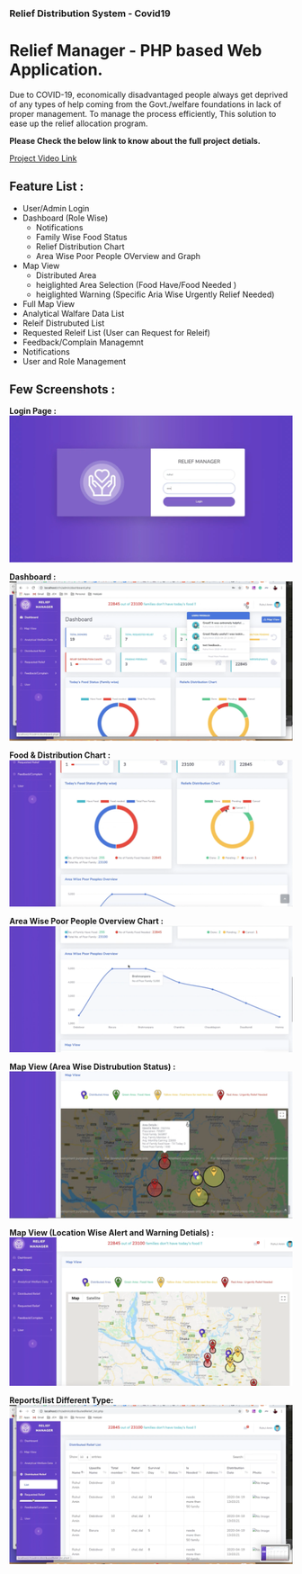 ### Relief Distribution System - Covid19 

# Relief Manager - PHP based Web Application. 
Due to COVID-19, economically disadvantaged people always get deprived of any types of help coming from the Govt./welfare foundations in lack of proper management. To manage the process efficiently, This solution to ease up the relief allocation program.

**Please Check the below link to know about the full project detials.**

[Project Video Link](https://www.youtube.com/watch?v=0p9mEZrkl5E)

## Feature List :

* User/Admin Login
* Dashboard (Role Wise)
	- Notifications
	- Family Wise Food Status
    - Relief Distribution Chart
    - Area Wise Poor People OVerview and Graph
* Map View
	-  Distributed Area
	-  heiglighted Area Selection (Food Have/Food Needed )
	-  heiglighted Warning (Specific Aria Wise Urgently Relief Needed)
* Full Map View
* Analytical Walfare Data List
* Releif Distrubuted List
* Requested Releif List (User can Request for  Releif)
* Feedback/Complain Managemnt
* Notifications
* User and Role Management


## Few Screenshots :

**Login Page :** 
![view](https://github.com/ruhulmus/Covid19-Relief-Management-PHP/blob/master/screenshots/Login-page.png)

**Dashboard :** 
![view](https://github.com/ruhulmus/Covid19-Relief-Management-PHP/blob/master/screenshots/dashboard.png)

**Food & Distribution Chart :** 
![view](https://github.com/ruhulmus/Covid19-Relief-Management-PHP/blob/master/screenshots/graph1.png)

**Area Wise Poor People Overview Chart :** 
![view](https://github.com/ruhulmus/Covid19-Relief-Management-PHP/blob/master/screenshots/graph2.png)

**Map View (Area Wise Distrubution Status) :** 
![view](https://github.com/ruhulmus/Covid19-Relief-Management-PHP/blob/master/screenshots/map-view.png)

**Map View (Location Wise Alert and Warning Detials) :** 
![view](https://github.com/ruhulmus/Covid19-Relief-Management-PHP/blob/master/screenshots/map-view-full.png)

**Reports/list Different Type:** 
![view](https://github.com/ruhulmus/Covid19-Relief-Management-PHP/blob/master/screenshots/Reports.png)
